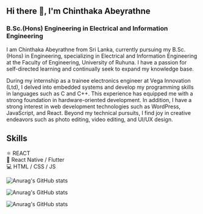 ## Hi there 👋, I'm Chinthaka Abeyrathne
### B.Sc.(Hons) Engineering in Electrical and Information Engineering

I am Chinthaka Abeyrathne from Sri Lanka, currently pursuing my B.Sc. (Hons) in Engineering, specializing in Electrical and Information Engineering at the Faculty of Engineering, University of Ruhuna. I have a passion for self-directed learning and continually seek to expand my knowledge base.

During my internship as a trainee electronics engineer at Vega Innovation (Ltd), I delved into embedded systems and develop my programming skills in languages such as C and C++. This experience has equipped me with a strong foundation in hardware-oriented development. In addition, I have a strong interest in web development technologies such as WordPress, JavaScript, and React. Beyond my technical pursuits, I find joy in creative endeavors such as photo editing, video editing, and UI/UX design.

## Skills
⚛️ REACT  
📱 React Native /  Flutter  
💻 HTML / CSS / JS  

![Anurag's GitHub stats](https://github-readme-stats.vercel.app/api?username=chinthaka99&hide=contribs,prs)

![Anurag's GitHub stats](https://github-readme-stats.vercel.app/api?username=chinthaka99&show=reviews,discussions_started,discussions_answered,prs_merged,prs_merged_percentage)

![Anurag's GitHub stats](https://github-readme-stats.vercel.app/api?username=chinthaka99&show_icons=true)




